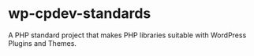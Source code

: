# wp-cpdev-standards
A PHP standard project that makes PHP libraries suitable with WordPress Plugins and Themes.
